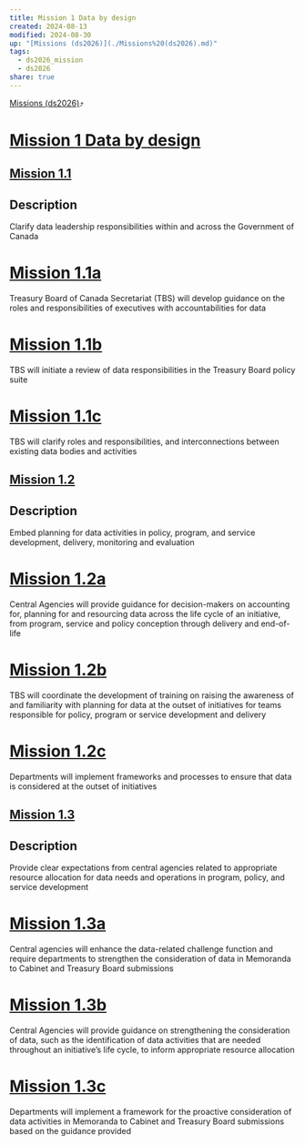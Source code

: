 ```yaml
---
title: Mission 1 Data by design
created: 2024-08-13
modified: 2024-08-30
up: "[Missions (ds2026)](./Missions%20(ds2026).md)"
tags:
  - ds2026_mission
  - ds2026
share: true
---
```

[Missions (ds2026)](./Missions%20(ds2026).md)⤴️
# [Mission 1 Data by design](Mission%201%20Data%20by%20design.md)
## [Mission 1.1](./Mission%201.1.md)
## Description
Clarify data leadership responsibilities within and across the Government of Canada
# [Mission 1.1a](Mission%201.1a.md)

Treasury Board of Canada Secretariat (TBS) will develop guidance on the roles and responsibilities of executives with accountabilities for data
# [Mission 1.1b](Mission%201.1b.md)

TBS will initiate a review of data responsibilities in the Treasury Board policy suite
# [Mission 1.1c](Mission%201.1c.md)

TBS will clarify roles and responsibilities, and interconnections between existing data bodies and activities

## [Mission 1.2](./Mission%201.2.md)
## Description
Embed planning for data activities in policy, program, and service development, delivery, monitoring and evaluation
# [Mission 1.2a](Mission%201.2a.md)
Central Agencies will provide guidance for decision-makers on accounting for, planning for and resourcing data across the life cycle of an initiative, from program, service and policy conception through delivery and end-of-life
# [Mission 1.2b](Mission%201.2b.md)
TBS will coordinate the development of training on raising the awareness of and familiarity with planning for data at the outset of initiatives for teams responsible for policy, program or service development and delivery
# [Mission 1.2c](Mission%201.2c.md)
Departments will implement frameworks and processes to ensure that data is considered at the outset of initiatives

## [Mission 1.3](./Mission%201.3.md)
## Description
Provide clear expectations from central agencies related to appropriate resource allocation for data needs and operations in program, policy, and service development
# [Mission 1.3a](Mission%201.3a.md)
Central agencies will enhance the data-related challenge function and require departments to strengthen the consideration of data in Memoranda to Cabinet and Treasury Board submissions
# [Mission 1.3b](Mission%201.3b.md)
Central Agencies will provide guidance on strengthening the consideration of data, such as the identification of data activities that are needed throughout an initiative’s life cycle, to inform appropriate resource allocation
# [Mission 1.3c](Mission%201.3c.md)
Departments will implement a framework for the proactive consideration of data activities in Memoranda to Cabinet and Treasury Board submissions based on the guidance provided

